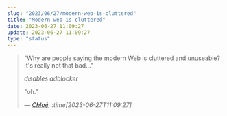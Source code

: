 ```yaml
---
slug: "2023/06/27/modern-web-is-cluttered"
title: "Modern web is cluttered"
date: 2023-06-27 11:09:27
update: 2023-06-27 11:09:27
type: "status"
---
```


> "Why are people saying the modern Web is cluttered and unuseable? It's really not that bad..."
>
> _disables adblocker_
>
> "oh."
>
> <cite>&mdash; [Chloé](https://mastodon.social/@carotte/110617398735423428), :time[2023-06-27T11:09:27]</cite>
